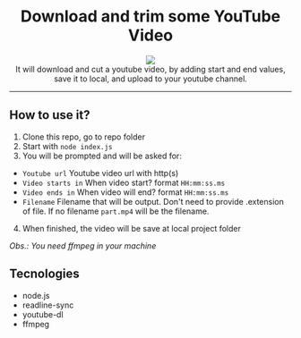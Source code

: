 <h1 align="center">Download and trim some YouTube Video</h1>
<p align="center"><img src="https://i.gyazo.com/8a83fbcebd7415f2bfa8b89a8b6ca3ce.gif"><br/>
It will download and cut a youtube video, by adding start and end values, save it to local, and upload to your youtube channel.
</p>

---

## How to use it?

1. Clone this repo, go to repo folder
2. Start with `node index.js`
3. You will be prompted and will be asked for:
- `Youtube url` Youtube video url with http(s)
- `Video starts in` When video start? format `HH:mm:ss.ms`
- `Video ends in` When video will end? format `HH:mm:ss.ms`
- `Filename` Filename that will be output. Don't need to provide .extension of file. If no filename `part.mp4` will be the filename.

4. When finished, the video will be save at local project folder

_Obs.: You need ffmpeg in your machine_

## Tecnologies

- node.js
- readline-sync
- youtube-dl
- ffmpeg

